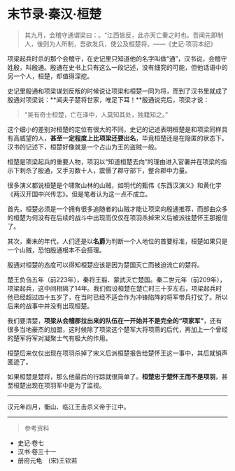 # 末节录·秦汉·桓楚

> 其九月，会稽守通谓梁曰：。“江西皆反，此亦天亡秦之时也。吾闻先即制人，後则为人所制，吾欲发兵，使公及桓楚将。——《史记·项羽本纪》

项梁起兵时杀的那个会稽守，在史记里只知道他的名字叫做“通”，汉书说，会稽守姓殷，叫殷通。殷通在史书上只有这么一段记述，没有细究的可能，但他话语中的另一个人，桓楚，却值得深挖。

史记里殷通和项梁谋划反叛的时候说让项梁和桓楚一同为将，而到了汉书里就成了殷通对项梁说：**闻夫子楚将世家，唯足下耳！**殷通说完后，项梁才说：

> “吴有奇士桓楚，亡在泽中，人莫知其处，独籍知之。”

这个细小的差别对桓楚的定位有很大的不同，史记的记述表明桓楚是和项梁同样具有高威望的人，**甚至一定程度上比项梁还要出名**，毕竟桓楚还是在隐匿的状态下。汉书的记述下，桓楚好像就是一个占山为王的盗贼一般。

桓楚是项梁起兵的重要人物，项羽以“知道桓楚去向”的理由进入官署并在项梁的指示下刺杀了殷通，又手刃数十人，震慑了郡守部下，整合郡中力量。

很多演义都说桓楚是个啸聚山林的山贼，如明代的甄伟《东西汉演义》和黄化宇《两汉开国中兴传志》。但是笔者认为这一点不成立。

首先，桓楚必须是一个拥有很多追随者的山贼才能让项梁向殷通推荐，而部曲众多的桓楚为何没有在后续的战斗中出现而仅仅在项羽杀掉宋义后被派往楚怀王那报信了。

其次，秦末的年代，人们还是以**名爵**为判断一个人地位的首要标准，桓楚如果只是一个山贼，恐怕殷通根本不会搭理。

殷通对桓楚的态度可以得知桓楚应该是因为楚国灭亡而被迫流亡的楚将。

楚王负刍五年（前223年），秦将王翦、蒙武灭亡楚国。秦二世元年（前209年），项梁起兵，这中间相隔了14年。我们假设桓楚在楚亡时三十岁左右，项梁起兵时他已经超过四十五岁了，在当时已经不适合作为冲锋陷阵的将军带兵打仗了。所以后来的战事中并没有出现桓楚。

我们要清楚，**项梁从会稽郡拉出来的队伍在一开始并不是完全的“项家军”**，还有很多当地豪杰的加盟，这时候除了项梁这个楚军大将项燕的后代，再加上一个曾经的楚军将军对凝聚士气有极大的作用。

桓楚后来仅仅出现在项羽杀掉了宋义后派桓楚报告给楚怀王这一事中，其后就销声匿迹了。

如果桓楚是楚将，那么他最后的行踪就很简单了。**桓楚忠于楚怀王而不是项羽**，甚至桓楚出现在项羽军中是为了监视。

------

汉元年四月，衡山、临江王击杀义帝于江中。

------

> 参考资料

- 史记·卷七
- 汉书·卷三十一
- 册府元龟　(宋)王钦若